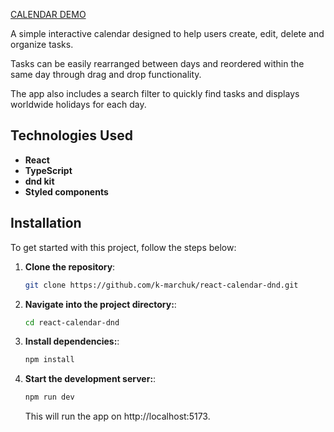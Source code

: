 [CALENDAR DEMO](https://react-calendar-dnd.vercel.app/)

A simple interactive calendar designed to help users create, edit, delete and organize tasks.

Tasks can be easily rearranged between days and reordered within the same day through drag and drop functionality.

The app also includes a search filter to quickly find tasks and displays worldwide holidays for each day.

## Technologies Used

- **React**
- **TypeScript**
- **dnd kit**
- **Styled components**

## Installation

To get started with this project, follow the steps below:

1. **Clone the repository**:
   ```bash
   git clone https://github.com/k-marchuk/react-calendar-dnd.git
   ```
2. **Navigate into the project directory:**:

   ```bash
   cd react-calendar-dnd
   ```

3. **Install dependencies:**:

   ```bash
   npm install
   ```

4. **Start the development server:**:
   ```bash
   npm run dev
   ```
   This will run the app on http://localhost:5173.
